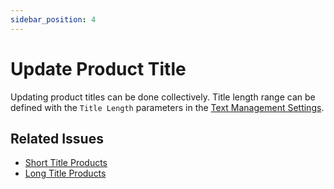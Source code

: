 ```yaml
---
sidebar_position: 4
---
```


# Update Product Title

Updating product titles can be done collectively. Title length range can be defined with the `Title Length` parameters in the [Text Management Settings](../configuration/text-management).

## Related Issues

- [Short Title Products](../finding-issues/short-title-products)
- [Long Title Products](../finding-issues/long-title-products)
